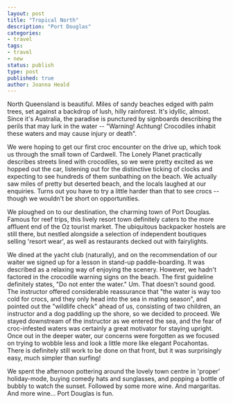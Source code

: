 ```yaml
---
layout: post
title: "Tropical North"
description: "Port Douglas"
categories:
- travel
tags:
- travel
- new
status: publish
type: post
published: true
author: Joanna Heald
---
```


North Queensland is beautiful. Miles of sandy beaches edged with palm trees, set against a backdrop of lush, hilly rainforest. It's idyllic, almost. Since it's Australia, the paradise is punctured by signboards describing the perils that may lurk in the water -- "Warning! Achtung! Crocodiles inhabit these waters and may cause injury or death". 

We were hoping to get our first croc encounter on the drive up, which took us through the small town of Cardwell. The Lonely Planet practically describes streets lined with crocodiles, so we were pretty excited as we hopped out the car, listening out for the distinctive ticking of clocks and expecting to see hundreds of them sunbathing on the beach. We actually saw miles of pretty but deserted beach, and the locals laughed at our enquiries. Turns out you have to try a little harder than that to see crocs -- though we wouldn't be short on opportunities.

We ploughed on to our destination, the charming town of Port Douglas. Famous for reef trips, this lively resort town definitely caters to the more affluent end of the Oz tourist market. The ubiquitous backpacker hostels are still there, but nestled alongside a selection of independent boutiques selling 'resort wear', as well as restaurants decked out with fairylights.

We dined at the yacht club (naturally), and on the recommendation of our waiter we signed up for a lesson in stand-up paddle-boarding. It was described as a relaxing way of enjoying the scenery. However, we hadn't factored in the crocodile warning signs on the beach. The first guideline definitely states, "Do not enter the water." Um. That doesn't sound good. The instructor offered considerable reassurance that "the water is way too cold for crocs, and they only head into the sea in mating season", and pointed out the "wildlife check" ahead of us, consisting of two children, an instructor and a dog paddling up the shore, so we decided to proceed. We stayed downstream of the instructor as we entered the sea, and the fear of croc-infested waters was certainly a great motivator for staying upright. Once out in the deeper water, our concerns were forgotten as we focused on trying to wobble less and look a little more like elegant Pocahontas. There is definitely still work to be done on that front, but it was surprisingly easy, much simpler than surfing!

We spent the afternoon pottering around the lovely town centre in 'proper' holiday-mode, buying comedy hats and sunglasses, and popping a bottle of bubbly to watch the sunset. Followed by some more wine. And margaritas. And more wine... Port Douglas is fun. 
